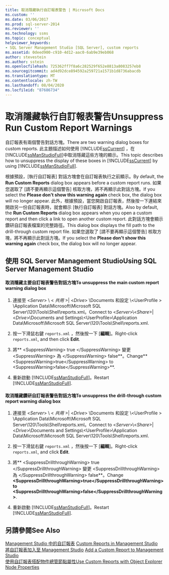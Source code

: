 ```yaml
---
title: 取消隱藏執行自訂報表警告 | Microsoft Docs
ms.custom: ''
ms.date: 03/06/2017
ms.prod: sql-server-2014
ms.reviewer: ''
ms.technology: ssms
ms.topic: conceptual
helpviewer_keywords:
- SQL Server Management Studio [SQL Server], custom reports
ms.assetid: 0deed900-c910-4d12-aac0-6ab9e39eb068
author: stevestein
ms.author: sstein
ms.openlocfilehash: 725362ff7f8a6c282529f652e8813a8083257eb8
ms.sourcegitcommit: ad4d92dce894592a259721a1571b1d8736abacdb
ms.translationtype: MT
ms.contentlocale: zh-TW
ms.lasthandoff: 08/04/2020
ms.locfileid: "87686734"
---
```

# <a name="unsuppress-run-custom-report-warnings"></a><span data-ttu-id="51f3d-102">取消隱藏執行自訂報表警告</span><span class="sxs-lookup"><span data-stu-id="51f3d-102">Unsuppress Run Custom Report Warnings</span></span>
  <span data-ttu-id="51f3d-103">自訂報表有兩個警告對話方塊。</span><span class="sxs-lookup"><span data-stu-id="51f3d-103">There are two warning dialog boxes for custom reports.</span></span> <span data-ttu-id="51f3d-104">此主題描述如何使用 [!INCLUDE[ssCurrent](../../includes/sscurrent-md.md)] ，在 [!INCLUDE[ssManStudioFull](../../includes/ssmanstudiofull-md.md)]中取消隱藏這些方塊的顯示。</span><span class="sxs-lookup"><span data-stu-id="51f3d-104">This topic describes how to unsuppress the display of these boxes in [!INCLUDE[ssCurrent](../../includes/sscurrent-md.md)] by using [!INCLUDE[ssManStudioFull](../../includes/ssmanstudiofull-md.md)].</span></span>  
  
 <span data-ttu-id="51f3d-105">根據預設，[執行自訂報表]  對話方塊會在自訂報表執行之前顯示。</span><span class="sxs-lookup"><span data-stu-id="51f3d-105">By default, the **Run Custom Reports** dialog box appears before a custom report runs.</span></span> <span data-ttu-id="51f3d-106">如果您選取了 [請不要再顯示這個警告]  核取方塊，將不再顯示此對話方塊。</span><span class="sxs-lookup"><span data-stu-id="51f3d-106">If you select the **Please don't show this warning again** check box, the dialog box will no longer appear.</span></span> <span data-ttu-id="51f3d-107">此外，根據預設，當您開啟自訂報表，然後按一下連結來開啟另一份自訂報表時，就會顯示 [執行自訂報表]  對話方塊。</span><span class="sxs-lookup"><span data-stu-id="51f3d-107">Also by default, the **Run Custom Reports** dialog box appears when you open a custom report and then click a link to open another custom report.</span></span> <span data-ttu-id="51f3d-108">此對話方塊會顯示鑽研自訂報表檔案的完整路徑。</span><span class="sxs-lookup"><span data-stu-id="51f3d-108">This dialog box displays the fill path to the drill-through custom report file.</span></span> <span data-ttu-id="51f3d-109">如果您選取了 [請不要再顯示這個警告]  核取方塊，將不再顯示此對話方塊。</span><span class="sxs-lookup"><span data-stu-id="51f3d-109">If you select the **Please don't show this warning again** check box, the dialog box will no longer appear.</span></span>  
  
##  <a name="using-sql-server-management-studio"></a><a name="SSMSProcedure"></a> <span data-ttu-id="51f3d-110">使用 SQL Server Management Studio</span><span class="sxs-lookup"><span data-stu-id="51f3d-110">Using SQL Server Management Studio</span></span>  
  
#### <a name="to-unsuppress-the-main-custom-report-warning-dialog-box"></a><span data-ttu-id="51f3d-111">取消隱藏主要自訂報表警告對話方塊</span><span class="sxs-lookup"><span data-stu-id="51f3d-111">To unsuppress the main custom report warning dialog box</span></span>  
  
1.  <span data-ttu-id="51f3d-112">連接至 \<*Server*> \\ < *共用* >| \<*Drive*> \Documents 和設定 \\<UserProfile \> \Application Data\Microsoft\Microsoft SQL Server\120\Tools\Shell\reports.xml。</span><span class="sxs-lookup"><span data-stu-id="51f3d-112">Connect to \<*Server*>\\<*Share*>|\<*Drive*>\Documents and Settings\\<UserProfile\>\Application Data\Microsoft\Microsoft SQL Server\120\Tools\Shell\reports.xml.</span></span>  
  
2.  <span data-ttu-id="51f3d-113">按一下滑鼠右鍵 `reports.xml` ，然後按一下 [**編輯**]。</span><span class="sxs-lookup"><span data-stu-id="51f3d-113">Right-click `reports.xml`, and then click **Edit**.</span></span>  
  
3.  <span data-ttu-id="51f3d-114">將\*\* \<SuppressWarning> true \</SuppressWarning> 變更 \<SuppressWarning> 為 \</SuppressWarning> false\*\*。</span><span class="sxs-lookup"><span data-stu-id="51f3d-114">Change**\<SuppressWarning>true\</SuppressWarning> to \<SuppressWarning>false\</SuppressWarning>**.</span></span>  
  
4.  <span data-ttu-id="51f3d-115">重新啟動 [!INCLUDE[ssManStudioFull](../../includes/ssmanstudiofull-md.md)]。</span><span class="sxs-lookup"><span data-stu-id="51f3d-115">Restart [!INCLUDE[ssManStudioFull](../../includes/ssmanstudiofull-md.md)].</span></span>  
  
#### <a name="to-unsuppress-the-drill-through-custom-report-warning-dialog-box"></a><span data-ttu-id="51f3d-116">取消隱藏鑽研自訂報表警告對話方塊</span><span class="sxs-lookup"><span data-stu-id="51f3d-116">To unsuppress the drill-through custom report warning dialog box</span></span>  
  
1.  <span data-ttu-id="51f3d-117">連接至 \<*Server*> \\ < *共用* >| \<*Drive*> \Documents 和設定 \\<UserProfile \> \Application Data\Microsoft\Microsoft SQL Server\120\Tools\Shell\reports.xml。</span><span class="sxs-lookup"><span data-stu-id="51f3d-117">Connect to \<*Server*>\\<*Share*>|\<*Drive*>\Documents and Settings\\<UserProfile\>\Application Data\Microsoft\Microsoft SQL Server\120\Tools\Shell\reports.xml.</span></span>  
  
2.  <span data-ttu-id="51f3d-118">按一下滑鼠右鍵 `reports.xml` ，然後按一下 [**編輯**]。</span><span class="sxs-lookup"><span data-stu-id="51f3d-118">Right-click `reports.xml`, and click **Edit**.</span></span>  
  
3.  <span data-ttu-id="51f3d-119">將\*\* \<SuppressDrillthroughWarning> true \</SuppressDrillthroughWarning> 變更 \<SuppressDrillthroughWarning> 為 \</SuppressDrillthroughWarning> false\*\*。</span><span class="sxs-lookup"><span data-stu-id="51f3d-119">Change **\<SuppressDrillthroughWarning>true\</SuppressDrillthroughWarning>to \<SuppressDrillthroughWarning>false\</SuppressDrillthroughWarning>**.</span></span>  
  
4.  <span data-ttu-id="51f3d-120">重新啟動 [!INCLUDE[ssManStudioFull](../../includes/ssmanstudiofull-md.md)]。</span><span class="sxs-lookup"><span data-stu-id="51f3d-120">Restart [!INCLUDE[ssManStudioFull](../../includes/ssmanstudiofull-md.md)].</span></span>  
  
## <a name="see-also"></a><span data-ttu-id="51f3d-121">另請參閱</span><span class="sxs-lookup"><span data-stu-id="51f3d-121">See Also</span></span>  
 <span data-ttu-id="51f3d-122">[Management Studio 中的自訂報表](custom-reports-in-management-studio.md) </span><span class="sxs-lookup"><span data-stu-id="51f3d-122">[Custom Reports in Management Studio](custom-reports-in-management-studio.md) </span></span>  
 <span data-ttu-id="51f3d-123">[將自訂報表加入至 Management Studio](add-a-custom-report-to-management-studio.md) </span><span class="sxs-lookup"><span data-stu-id="51f3d-123">[Add a Custom Report to Management Studio](add-a-custom-report-to-management-studio.md) </span></span>  
 [<span data-ttu-id="51f3d-124">使用自訂報表搭配物件總管節點屬性</span><span class="sxs-lookup"><span data-stu-id="51f3d-124">Use Custom Reports with Object Explorer Node Properties</span></span>](use-custom-reports-with-object-explorer-node-properties.md)  
  
  
